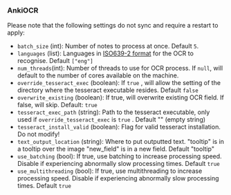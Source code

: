 ### AnkiOCR

Please note that the following settings do not sync and require a restart to apply:

- `batch_size` (int): Number of notes to process at once. Default `5`.
- `languages` (list): Languages in [ISO639-2 format](https://www.loc.gov/standards/iso639-2/php/code_list.php) for the
  OCR to recognise. Default `["eng"]`
- `num_threads`(int): Number of threads to use for OCR process. If `null`, will default to the number of cores available
  on the machine.
- `override_tesseract_exec` (boolean): If `true` , will allow the setting of the directory where the tesseract
  executable resides. Default `false`
- `overwrite_existing` (boolean): If true, will overwrite existing OCR field. If false, will skip. Default: `true`
- `tesseract_exec_path` (string): Path to the tesseract executable, only used if `override_tesseract_exec` is `true` .
  Default "" (empty string)
- `tesseract_install_valid` (boolean): Flag for valid tesseract installation. Do not modify!
- `text_output_location` (string): Where to put outputted text. "tooltip" is in a tooltip over the image "new_field" is
  in a new field. Default "tooltip"
- `use_batching` (bool): If true, use batching to increase processing speed. Disable if experiencing abnormally slow
  processing times. Default `true`
- `use_multithreading` (bool): If true, use multithreading to increase processing speed. Disable if experiencing
  abnormally slow processing times. Default `true`
